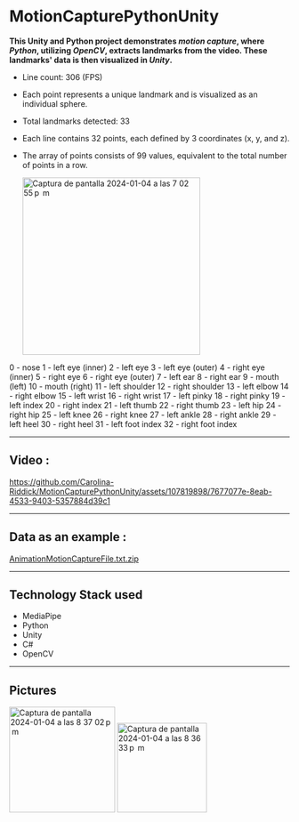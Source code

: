 # MotionCapturePythonUnity

**This Unity and Python project demonstrates *motion capture*, where *Python*, utilizing *OpenCV*, extracts landmarks from the video. These landmarks' data is then visualized in *Unity*.**

- Line count: 306 (FPS)
- Each point represents a unique landmark and is visualized as an individual sphere.
- Total landmarks detected: 33
- Each line contains 32 points, each defined by 3 coordinates (x, y, and z).
- The array of points consists of 99 values, equivalent to the total number of points in a row.

  <img width="319" alt="Captura de pantalla 2024-01-04 a las 7 02 55 p  m" src="https://github.com/Carolina-Riddick/MotionCapturePythonUnity/assets/107819898/79981921-4cb9-4ac2-9e03-55a35817e0d7">

0 - nose
1 - left eye (inner)
2 - left eye
3 - left eye (outer)
4 - right eye (inner)
5 - right eye
6 - right eye (outer)
7 - left ear
8 - right ear
9 - mouth (left)
10 - mouth (right)
11 - left shoulder
12 - right shoulder
13 - left elbow
14 - right elbow
15 - left wrist
16 - right wrist
17 - left pinky
18 - right pinky
19 - left index
20 - right index
21 - left thumb
22 - right thumb
23 - left hip
24 - right hip
25 - left knee
26 - right knee
27 - left ankle
28 - right ankle
29 - left heel
30 - right heel
31 - left foot index
32 - right foot index

---
## Video : 
https://github.com/Carolina-Riddick/MotionCapturePythonUnity/assets/107819898/7677077e-8eab-4533-9403-5357884d39c1

---
## Data as an example : 
[AnimationMotionCaptureFile.txt.zip](https://github.com/Carolina-Riddick/MotionCapturePythonUnity/files/13828345/AnimationMotionCaptureFile.txt.zip)

---

## Technology Stack used
- MediaPipe
- Python
- Unity
- C#
- OpenCV

---
## Pictures
  <img width="190" alt="Captura de pantalla 2024-01-04 a las 8 37 02 p  m" src="https://github.com/Carolina-Riddick/MotionCapturePythonUnity/assets/107819898/af4ab9dd-9662-432c-b29f-c7d00c36d861">


  <img width="161" alt="Captura de pantalla 2024-01-04 a las 8 36 33 p  m" src="https://github.com/Carolina-Riddick/MotionCapturePythonUnity/assets/107819898/92c540af-3c23-4a30-bb3f-3229d8c32ecc">



